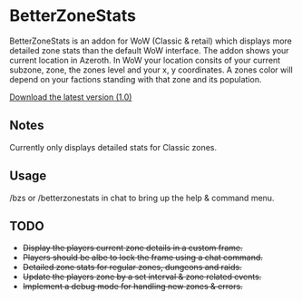 # BetterZoneStats
BetterZoneStats is an addon for WoW (Classic & retail) which displays more detailed zone stats than the default WoW interface. The addon shows your current location in Azeroth. In WoW your location consits of your current subzone, zone, the zones level and your x, y coordinates. A zones color will depend on your factions standing with that zone and its population.  

[Download the latest version (1.0)](https://github.com/SnaBe/BetterZoneStats/releases/download/v1.0/BetterZoneStats-v1.0.zip)

## Notes
Currently only displays detailed stats for Classic zones.

## Usage
/bzs or /betterzonestats in chat to bring up the help & command menu.

## TODO
* ~~Display the players current zone details in a custom frame.~~
* ~~Players should be albe to lock the frame using a chat command.~~
* ~~Detailed zone stats for regular zones, dungeons and raids.~~
* ~~Update the players zone by a set interval & zone related events.~~
* ~~Implement a debug mode for handling new zones & errors.~~
